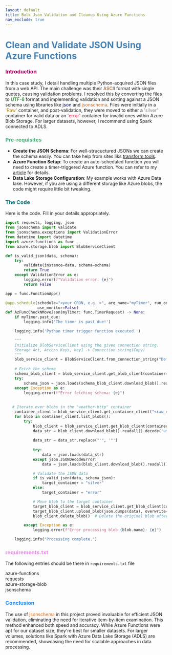 ```yaml
---
layout: default
title: Bulk Json Validation and Cleanup Using Azure Functions
nav_exclude: true
---
```


# <span style="color: SteelBlue;">Clean and Validate JSON Using Azure Functions</span>

### <span style="color: #9e0059;">Introduction</span>

In this case study, I detail handling multiple Python-acquired JSON files from a web API. The main challenge was their <span style="color: SaddleBrown;">ASCII</span> format with single quotes, causing validation problems. I resolved this by converting the files to <span style="color: DarkGreen;">UTF-8</span> format and implementing validation and sorting against a JSON schema using libraries like <span style="color: Navy;">json</span> and <span style="color: Chocolate;">jsonschema</span>. Files were initially in a <span style="color: DarkGoldenRod;">'Raw'</span> container, and post-validation, they were moved to either a <span style="color: Gray;">'silver'</span> container for valid data or an <span style="color: Crimson;">'error'</span> container for invalid ones within Azure Blob Storage. For larger datasets, however, I recommend using Spark connected to ADLS.

### <span style="color: MediumSeaGreen;">Pre-requisites</span>

- **Create the JSON Schema**: For well-strucuctured JSONs we can create the schema easily. You can take help from sites liks [transform.tools](https://transform.tools/json-to-json-schema).
- **Azure Function Setup**: To create an auto-scheduled function you will need to create a timer-triggered Azure function. You can refer to my [article](../../Projects/AzureSkyWeather/1_Ingestion/TimerTriggered/TimerTriggered_AzureFunc.md) for details.
- **Data Lake Storage Configuration**: My example works with Azure Data lake. However, if you are using a different storage like Azure blobs, the code might require little bit tweaking.

### <span style="color: Teal;">The Code</span>

Here is the code. Fill in your details appropriately.

```python
import requests, logging, json
from jsonschema import validate
from jsonschema.exceptions import ValidationError
from datetime import datetime
import azure.functions as func
from azure.storage.blob import BlobServiceClient

def is_valid_json(data, schema):
    try:
        validate(instance=data, schema=schema)
        return True
    except ValidationError as e:
        logging.error(f"Validation error: {e}")
        return False

app = func.FunctionApp()

@app.schedule(schedule="<your CRON, e.g. >", arg_name="myTimer", run_on_startup=True,
              use_monitor=False) 
def AzFuncCheckNMoveJson(myTimer: func.TimerRequest) -> None:
    if myTimer.past_due:
        logging.info('The timer is past due!')

    logging.info('Python timer trigger function executed.')

    """
    Initialize BlobServiceClient using the given connection string.
    Storage Act, Access Keys, key1 -> Connection string(Copy)
    """
    blob_service_client = BlobServiceClient.from_connection_string("DefaultEndpointsProtocol=https;AccountName=<your_storage_act_name>;AccountKey=<your_account_key>;EndpointSuffix=core.windows.net")
    
    # Fetch the schema
    schema_blob_client = blob_service_client.get_blob_client(container="schema", blob="JSON_schema.json")
    try:
        schema_json = json.loads(schema_blob_client.download_blob().readall())
    except Exception as e:
        logging.error(f"Error fetching schema: {e}")
        
    
   # Iterate over blobs in the "weather-http" container
    container_client = blob_service_client.get_container_client("<raw_container>")
    for blob in container_client.list_blobs():
        try:
            blob_client = blob_service_client.get_blob_client(container="weather-http", blob=blob.name)
            data_str = blob_client.download_blob().readall().decode('utf-8')
            
            data_str = data_str.replace("'", '"')
            
            try:
                data = json.loads(data_str)
            except json.JSONDecodeError:
                data = json.loads(blob_client.download_blob().readall().decode('utf-8'))

            # Validate the JSON data
            if is_valid_json(data, schema_json):
                target_container = "silver"
            else:
                target_container = "error"

            # Move blob to the target container
            target_blob_client = blob_service_client.get_blob_client(container=target_container, blob=blob.name)
            target_blob_client.upload_blob(json.dumps(data), overwrite=True)
            blob_client.delete_blob()  # Delete the original blob after moving

        except Exception as e:
            logging.error(f"Error processing blob {blob.name}: {e}")

    logging.info("Processing complete.")
```

### <span style="color: Violet;">requirements.txt</span>

The following entries should be there in `requirements.txt` file

azure-functions <br>
requests <br>
azure-storage-blob<br>
jsonschema


  
### <span style="color: DodgerBlue;">Conclusion</span>

The use of <span style="color: Chocolate;">jsonschema</span> in this project proved invaluable for efficient JSON validation, eliminating the need for iterative item-by-item examination. This method enhanced both speed and accuracy. While Azure Functions were apt for our dataset size, they're best for smaller datasets. For larger volumes, solutions like Spark with Azure Data Lake Storage (ADLS) are recommended, showcasing the need for scalable approaches in data processing.